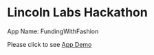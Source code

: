 # Lincoln Labs Hackathon
App Name: FundingWithFashion

Please click to see [App Demo](https://www.youtube.com/watch?v=LjPvimCMA6M)
